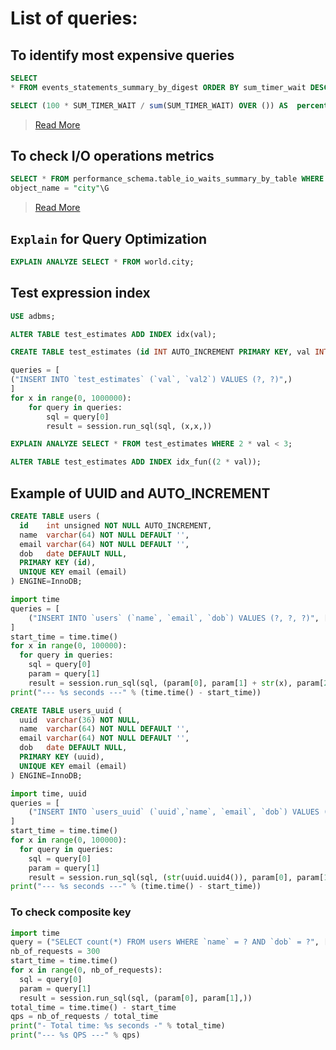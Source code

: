 # List of queries:

## To identify most expensive queries

```sql
SELECT
* FROM events_statements_summary_by_digest ORDER BY sum_timer_wait DESC limit 10 \G
```

```sql
SELECT (100 * SUM_TIMER_WAIT / sum(SUM_TIMER_WAIT) OVER ()) AS  percent, SUM_TIMER_WAIT AS total, COUNT_STAR AS calls, AVG_TIMER_WAIT AS mean, substring(DIGEST_TEXT, 1, 75) FROM performance_schema.events_statements_summary_by_digest ORDER BY SUM_TIMER_WAIT DESC LIMIT 10;
```

> [Read More](https://dev.mysql.com/doc/refman/8.0/en/performance-schema-statement-summary-tables.html)

## To check I/O operations metrics

```sql
SELECT * FROM performance_schema.table_io_waits_summary_by_table WHERE
object_name = "city"\G
```

> [Read More](https://dev.mysql.com/doc/mysql-perfschema-excerpt/8.3/en/performance-schema-table-io-waits-summary-by-table-table.html)

## `Explain` for Query Optimization

```sql
EXPLAIN ANALYZE SELECT * FROM world.city;
```

## Test expression index

```sql
USE adbms;
```

```sql
ALTER TABLE test_estimates ADD INDEX idx(val);
```

```sql
CREATE TABLE test_estimates (id INT AUTO_INCREMENT PRIMARY KEY, val INT, val2 INT);
```

```python
queries = [
("INSERT INTO `test_estimates` (`val`, `val2`) VALUES (?, ?)",)
]
for x in range(0, 1000000):
    for query in queries:
        sql = query[0]
        result = session.run_sql(sql, (x,x,))
```

```sql
EXPLAIN ANALYZE SELECT * FROM test_estimates WHERE 2 * val < 3;
```

```sql
ALTER TABLE test_estimates ADD INDEX idx_fun((2 * val));
```

## Example of UUID and AUTO_INCREMENT

```sql
CREATE TABLE users (
  id    int unsigned NOT NULL AUTO_INCREMENT,
  name  varchar(64) NOT NULL DEFAULT '',
  email varchar(64) NOT NULL DEFAULT '',
  dob   date DEFAULT NULL,
  PRIMARY KEY (id),
  UNIQUE KEY email (email)
) ENGINE=InnoDB;
```

```python
import time
queries = [
    ("INSERT INTO `users` (`name`, `email`, `dob`) VALUES (?, ?, ?)", ["John Doe", "john@gmail.com", "1991-02-01"])
]
start_time = time.time()
for x in range(0, 100000):
  for query in queries:
    sql = query[0]
    param = query[1]
    result = session.run_sql(sql, (param[0], param[1] + str(x), param[2],))
print("--- %s seconds ---" % (time.time() - start_time))
```

```sql
CREATE TABLE users_uuid (
  uuid  varchar(36) NOT NULL,
  name  varchar(64) NOT NULL DEFAULT '',
  email varchar(64) NOT NULL DEFAULT '',
  dob   date DEFAULT NULL,
  PRIMARY KEY (uuid),
  UNIQUE KEY email (email)
) ENGINE=InnoDB;
```

```python
import time, uuid
queries = [
    ("INSERT INTO `users_uuid` (`uuid`,`name`, `email`, `dob`) VALUES (?,?, ?, ?)", ["John Doe", "john@gmail.com", "1991-02-01"])
]
start_time = time.time()
for x in range(0, 100000):
  for query in queries:
    sql = query[0]
    param = query[1]
    result = session.run_sql(sql, (str(uuid.uuid4()), param[0], param[1] + str(x), param[2],))
print("--- %s seconds ---" % (time.time() - start_time))
```

### To check composite key

```python
import time
query = ("SELECT count(*) FROM users WHERE `name` = ? AND `dob` = ?", ['John Doe', "1992-01-01"])
nb_of_requests = 300
start_time = time.time()
for x in range(0, nb_of_requests):
  sql = query[0]
  param = query[1]
  result = session.run_sql(sql, (param[0], param[1],))
total_time = time.time() - start_time
qps = nb_of_requests / total_time
print("- Total time: %s seconds -" % total_time)
print("--- %s QPS ---" % qps)
```
